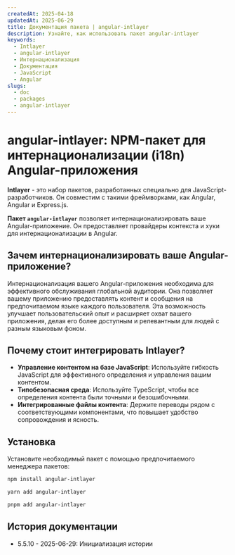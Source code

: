 ```yaml
---
createdAt: 2025-04-18
updatedAt: 2025-06-29
title: Документация пакета | angular-intlayer
description: Узнайте, как использовать пакет angular-intlayer
keywords:
  - Intlayer
  - angular-intlayer
  - Интернационализация
  - Документация
  - JavaScript
  - Angular
slugs:
  - doc
  - packages
  - angular-intlayer
---
```


# angular-intlayer: NPM-пакет для интернационализации (i18n) Angular-приложения

**Intlayer** - это набор пакетов, разработанных специально для JavaScript-разработчиков. Он совместим с такими фреймворками, как Angular, Angular и Express.js.

**Пакет `angular-intlayer`** позволяет интернационализировать ваше Angular-приложение. Он предоставляет провайдеры контекста и хуки для интернационализации в Angular.

## Зачем интернационализировать ваше Angular-приложение?

Интернационализация вашего Angular-приложения необходима для эффективного обслуживания глобальной аудитории. Она позволяет вашему приложению предоставлять контент и сообщения на предпочитаемом языке каждого пользователя. Эта возможность улучшает пользовательский опыт и расширяет охват вашего приложения, делая его более доступным и релевантным для людей с разным языковым фоном.

## Почему стоит интегрировать Intlayer?

- **Управление контентом на базе JavaScript**: Используйте гибкость JavaScript для эффективного определения и управления вашим контентом.
- **Типобезопасная среда**: Используйте TypeScript, чтобы все определения контента были точными и безошибочными.
- **Интегрированные файлы контента**: Держите переводы рядом с соответствующими компонентами, что повышает удобство сопровождения и ясность.

## Установка

Установите необходимый пакет с помощью предпочитаемого менеджера пакетов:

```bash packageManager="npm"
npm install angular-intlayer
```

```bash packageManager="yarn"
yarn add angular-intlayer
```

```bash packageManager="pnpm"
pnpm add angular-intlayer
```

## История документации

- 5.5.10 - 2025-06-29: Инициализация истории

